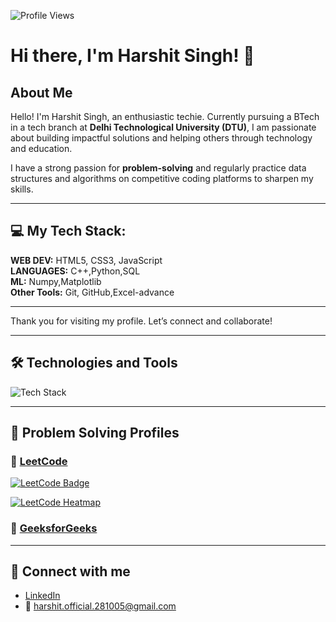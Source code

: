 ![Profile Views](https://komarev.com/ghpvc/?username=harshitzofficial)

# Hi there, I'm Harshit Singh! 👋

## About Me
Hello! I'm Harshit Singh, an enthusiastic techie. Currently pursuing a BTech in a tech branch at **Delhi Technological University (DTU)**, I am passionate about building impactful solutions and helping others through technology and education.

I have a strong passion for **problem-solving** and regularly practice data structures and algorithms on competitive coding platforms to sharpen my skills.

---

## 💻 My Tech Stack:

**WEB DEV:** HTML5, CSS3, JavaScript   
**LANGUAGES:** C++,Python,SQL  
**ML:** Numpy,Matplotlib  
**Other Tools:** Git, GitHub,Excel-advance

---

Thank you for visiting my profile. Let’s connect and collaborate!

---

## 🛠️ Technologies and Tools

![Tech Stack](https://skillicons.dev/icons?i=html,css,js,ts,react,mysql,git,github,py)

---

## 🚀 Problem Solving Profiles

### 🧠 [LeetCode](https://leetcode.com/harshitofficial)

[![LeetCode Badge](https://img.shields.io/badge/LeetCode-Harshit-orange?style=flat-square&logo=leetcode)](https://leetcode.com/harshitofficial)

[![LeetCode Heatmap](https://leetcard.jacoblin.cool/harshitofficial?theme=dark&ext=heatmap)](https://leetcode.com/harshitofficial/)

### 📘 [GeeksforGeeks](https://www.geeksforgeeks.org/user/harshitunpa/)








---

## 🔗 Connect with me

- [LinkedIn](https://www.linkedin.com/in/harshit-singh-7a209a282/)  
- 📧 harshit.official.281005@gmail.com  
